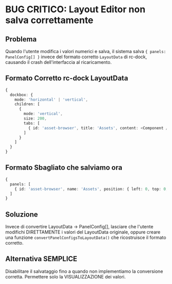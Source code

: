 # BUG CRITICO: Layout Editor non salva correttamente

## Problema
Quando l'utente modifica i valori numerici e salva, il sistema salva `{ panels: PanelConfig[] }` invece del formato corretto `LayoutData` di rc-dock, causando il crash dell'interfaccia al ricaricamento.

## Formato Corretto rc-dock LayoutData
```typescript
{
  dockbox: {
    mode: 'horizontal' | 'vertical',
    children: [
      {
        mode: 'vertical',
        size: 200,
        tabs: [
          { id: 'asset-browser', title: 'Assets', content: <Component /> }
        ]
      }
    ]
  }
}
```

## Formato Sbagliato che salviamo ora
```typescript
{
  panels: [
    { id: 'asset-browser', name: 'Assets', position: { left: 0, top: 0, width: 25, height: 100 } }
  ]
}
```

## Soluzione
Invece di convertire LayoutData → PanelConfig[], lasciare che l'utente modifichi DIRETTAMENTE i valori del LayoutData originale, oppure creare una funzione `convertPanelConfigsToLayoutData()` che ricostruisce il formato corretto.

## Alternativa SEMPLICE
Disabilitare il salvataggio fino a quando non implementiamo la conversione corretta. Permettere solo la VISUALIZZAZIONE dei valori.
